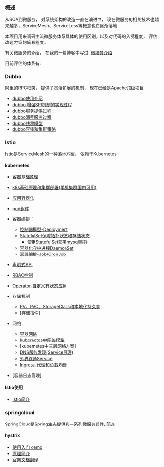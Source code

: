 ### 概述

从SOA到微服务， 对系统架构的改造一直在演进中， 现在微服务的相关技术也越来越多，ServiceMesh、ServiceLess等概念也在逐渐落地

本项目用来调研主流微服务体系具体的使用区别，以及对代码的入侵程度， 评估改造方案的简易程度。

有关微服务的介绍， 在我的一篇博客中写过: [微服务介绍](https://blog.haobin95.club/2018/02/04/%E6%9E%B6%E6%9E%84/%E5%BE%AE%E6%9C%8D%E5%8A%A1%E4%BB%8B%E7%BB%8D/)




目前评估的体系有:

### Dubbo

阿里的RPC框架， 提供了灵活扩展的机制， 现在已经是Apache顶级项目

- [dubbo使用介绍](./dubbo/docs/dubbo.md)
- [dubbo 增强SPI机制的实现过程](./dubbo/docs/dubbo_spi.md)
- [dubbo服务提供过程](./dubbo/docs/dubbo_provider.md)
- [dubbo消费服务过程](./dubbo/docs/dubbo_consumer.md)
- [dubbo线程模型](./dubbo/docs/dubbo_thread_model.md)
- [dubbo容错和集群策略](./dubbo/docs/dubbo_cluster.md)



### Istio

Istio是ServiceMesh的一种落地方案， 依赖于Kubernetes

#### kubernetes

- [容器基础原理](https://github.com/haobinaa/microservice/blob/master/k8s/container.md)
- [k8s基础原理和集群部署(单机集群国内可用)](https://github.com/haobinaa/microservice/blob/master/k8s/k8s.md)
- [应用容器化](./k8s/app_to_container.md)
- [pod组件](./k8s/pod.md)

- 容器编排：
  - [控制器模型-Deployment](./k8s/controller_model.md)
  - [StatefulSet保障拓扑状态和存储状态](./k8s/StatefulSet.md)
    - [使用StatefulSet部署mysql集群](./k8s/msyql_cluster.md)
  - [容器化守护进程DaemonSet](./k8s/DaemonSet.md)
  - [离线编排-Job/CronJob](./k8s/job&cronjob.md)
- [声明式API](./k8s/API.md)
- [RBAC控制](./k8s/rbac.md)
- [Operator-自定义有状态应用](./k8s/operator.md)
- 存储机制
  - [PV、PVC、StorageClass和本地化持久卷](./k8s/pv_pvc_storageClass.md)
  - [存储插件]
- 网络
  - [容器网络](./k8s/container_network.md)
  - [kubernetes中网络模型](./k8s/kubernetes_network.md)
  - [kubernetes中三层网络方案]
  - [DNS服务发现(Service原理)](./k8s/service&DNS.md)
  - [外界连通Service](./k8s/debug_service.md)
  - [Ingress-代理和负载均衡](./k8s/ingress.md)
- [容器日志管理]

#### Istio使用

- [Istio简介](./istio/istio_intruduce.md)

### springcloud

SpringCloud是Spring生态提供的一系列微服务组件, [简介](./springcloud/springcloud.md)

#### hystrix

- [使用入门 demo](https://github.com/star2478/java-hystrix/wiki/Hystrix%E4%BD%BF%E7%94%A8%E5%85%A5%E9%97%A8%E6%89%8B%E5%86%8C%EF%BC%88%E4%B8%AD%E6%96%87%EF%BC%89)
- [原理简介](https://my.oschina.net/7001/blog/1619842)
- [官网文档翻译](https://segmentfault.com/a/1190000012439580)

